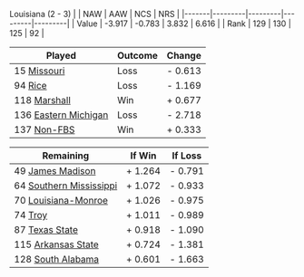 Louisiana (2 - 3)
|       |   NAW   |   AAW   |   NCS   |   NRS   |
|-------|---------|---------|---------|---------|
| Value |  -3.917 |  -0.783 |   3.832 |   6.616 |
| Rank  |     129 |     130 |     125 |      92 |

| Played                    | Outcome    |  Change  |
|---------------------------|------------|----------|
|  15 [Missouri              ](Missouri.md)| Loss       | -  0.613 |
|  94 [Rice                  ](Rice.md)| Loss       | -  1.169 |
| 118 [Marshall              ](Marshall.md)| Win        | +  0.677 |
| 136 [Eastern Michigan      ](EasternMichigan.md)| Loss       | -  2.718 |
| 137 [Non-FBS               ](NonFBS.md)| Win        | +  0.333 |

| Remaining                 |  If Win  |  If Loss |
|---------------------------|----------|----------|
|  49 [James Madison         ](JamesMadison.md)| +  1.264 | -  0.791 |
|  64 [Southern Mississippi  ](SouthernMississippi.md)| +  1.072 | -  0.933 |
|  70 [Louisiana-Monroe      ](LouisianaMonroe.md)| +  1.026 | -  0.975 |
|  74 [Troy                  ](Troy.md)| +  1.011 | -  0.989 |
|  87 [Texas State           ](TexasState.md)| +  0.918 | -  1.090 |
| 115 [Arkansas State        ](ArkansasState.md)| +  0.724 | -  1.381 |
| 128 [South Alabama         ](SouthAlabama.md)| +  0.601 | -  1.663 |

